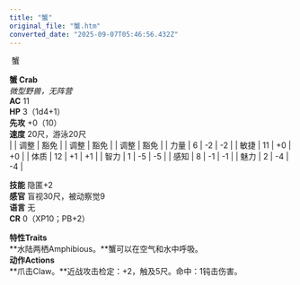 ```yaml
---
title: "蟹"
original_file: "蟹.htm"
converted_date: "2025-09-07T05:46:56.432Z"
---
```


﻿ 蟹   

****蟹 Crab****  
*微型野兽，无阵营*  
**AC** 11  
**HP** 3（1d4+1）  
**先攻** +0（10）  
**速度** 20尺，游泳20尺  
|  | 调整 | 豁免 |  | 调整 | 豁免 |  | 调整 | 豁免 |
| 力量 | 6 | -2 | -2 |  | 敏捷 | 11 | +0 | +0 |  | 体质 | 12 | +1 | +1 |
| 智力 | 1 | -5 | -5 |  | 感知 | 8 | -1 | -1 |  | 魅力 | 2 | -4 | -4 |

**技能** 隐匿+2  
**感官** 盲视30尺，被动察觉9  
**语言** 无  
**CR** 0（XP10；PB+2）

****特性Traits****  
**水陆两栖Amphibious。**蟹可以在空气和水中呼吸。  
****动作Actions****  
**爪击Claw。**近战攻击检定：+2，触及5尺。命中：1钝击伤害。